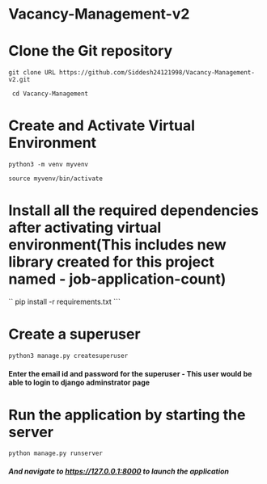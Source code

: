 # Vacancy-Management-v2

# Clone the Git repository

``` git clone URL https://github.com/Siddesh24121998/Vacancy-Management-v2.git ```

``` cd Vacancy-Management```

# Create and Activate Virtual Environment

``` python3 -m venv myvenv ```

``` source myvenv/bin/activate ```

# Install all the required dependencies after activating virtual environment(This includes new library created for this project named - job-application-count)

`` pip install -r requirements.txt ```

# Create a superuser 

``` python3 manage.py createsuperuser ```

#### Enter the email id and password for the superuser - This user would be able to login to django adminstrator page

# Run the application by starting the server

``` python manage.py runserver ```

 ##### And navigate to https://127.0.0.1:8000 to launch the application


